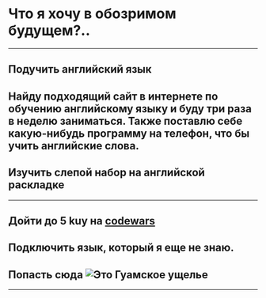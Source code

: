 # Что я хочу в обозримом будущем?..
---

## Подучить английский язык
 Найду подходящий сайт в интернете по обучению английскому языку и буду три раза в неделю заниматься. Также поставлю себе какую-нибудь программу на телефон, что бы учить английские слова.
---

##  Изучить слепой набор на английской раскладке

---

## Дойти до 5 kuy на [codewars](https://www.codewars.com/)
Подключить язык, который я еще не знаю.
---

## Попасть сюда ![Это Гуамское ущелье](Guamka.jpg)

---